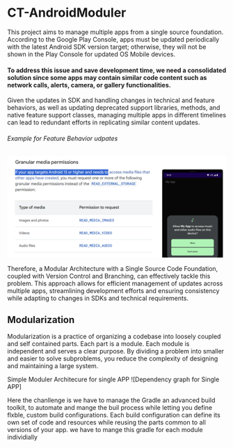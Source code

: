 # CT-AndroidModuler

This project aims to manage multiple apps from a single source foundation. According to the Google Play Console, apps must be updated periodically with the latest Android SDK version target; otherwise, they will not be shown in the Play Console for updated OS Mobile devices.

#### To address this issue and save development time, we need a consolidated solution since some apps may contain similar code content such as network calls, alerts, camera, or gallery functionalities.

Given the updates in SDK and handling changes in technical and feature behaviors, as well as updating deprecated support libraries, methods, and native feature support classes, managing multiple apps in different timelines can lead to redundant efforts in replicating similar content updates.

###### Example for Feature Behavior udpates 
![Apps Target Android OS 13!](/assets/img.png "Behavior changes example")

Therefore, a Modular Architecture with a Single Source Code Foundation, coupled with Version Control and Branching, can effectively tackle this problem. This approach allows for efficient management of updates across multiple apps, streamlining development efforts and ensuring consistency while adapting to changes in SDKs and technical requirements.

## Modularization
Modularization is a practice of organizing a codebase into loosely coupled and self contained parts. Each part is a module. Each module is independent and serves a clear purpose. By dividing a problem into smaller and easier to solve subproblems, you reduce the complexity of designing and maintaining a large system.

Simple Moduler Architecure for single APP
                                          ![Dependency graph for Single APP]

Here the chanllenge is we have to manage the Gradle an advanced build toolkit, to automate and mange the buil process while letting you define flxble, custom build configurations. 
Each build configuration can define its own set of code and resources while reusing the parts common to all versions of your app.
we have to mange this gradle for each module individially 

